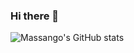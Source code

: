 ### Hi there 👋

<!--
**FirminoMassango/FirminoMassango** is a ✨ _special_ ✨ repository because its `README.md` (this file) appears on your GitHub profile.

Here are some ideas to get you started:

- 🔭 I’m currently working on ...
- 🌱 I’m currently learning ...
- 👯 I’m looking to collaborate on ...
- 🤔 I’m looking for help with ...
- 💬 Ask me about ...
- 📫 How to reach me: ...
- 😄 Pronouns: ...
- ⚡ Fun fact: ...
-->

![Massango's GitHub stats](https://github-readme-stats.vercel.app/api?username=FirminoMassango&count_private=true&show_icons=true)


<!--  ![Snake animation](https://github.com/FirminoMassango/FirminoMassango/blob/output/github-contribution-grid-snake.svg) -->
 
<!--  ![Snake animation]( https://github.com/FirminoMassango/FirminoMassango/blob/output/github-contribution-grid-snake.gif) -->
 

